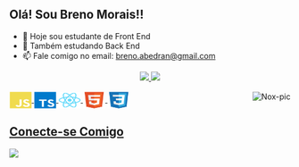 ## Olá! Sou Breno Morais!!

- 🔭 Hoje sou estudante de Front End
- 🌱 Também estudando Back End
- 📫 Fale comigo no email: breno.abedran@gmail.com

<div align="center">
  <a href="https://github.com/BrenoMMorais">
  <img height="170em" 
src="https://github-readme-stats.vercel.app/api?username=BrenoMMorais&show_icons=true&theme=radical&include_all_commits=true&count_private=true"/>
  <img height="170em" 
src="https://github-readme-stats.vercel.app/api/top-langs/?username=BrenoMMorais&layout=compact&langs_count=7&theme=radical"/>
</div>
<div style="display: inline_block"><br>
  <img align="center" alt="Nox-Js" height="30" width="40" src="https://raw.githubusercontent.com/devicons/devicon/master/icons/javascript/javascript-plain.svg">
  <img align="center" alt="Nox-Ts" height="30" width="40" src="https://raw.githubusercontent.com/devicons/devicon/master/icons/typescript/typescript-plain.svg">
  <img align="center" alt="Nox-React" height="30" width="40" 
src="https://raw.githubusercontent.com/devicons/devicon/master/icons/react/react-original.svg">
  <img align="center" alt="Nox-HTML" height="30" width="40" 
src="https://raw.githubusercontent.com/devicons/devicon/master/icons/html5/html5-original.svg">
  <img align="center" alt="Nox-CSS" height="30" width="40" 
src="https://raw.githubusercontent.com/devicons/devicon/master/icons/css3/css3-original.svg">
  <img align="right" alt="Nox-pic" height="150" style="border-radius:50;" 
src="https://pbs.twimg.com/media/EtOW5BEVcAIqKxd?format=jpg&name=medium">
</div>
  
## Conecte-se Comigo
  <a href="https://www.linkedin.com/in/BrenoMMorais/" target="_blank">
<img src="https://img.shields.io/badge/-LinkedIn-%230077B5?style=for-the-badge&logo=linkedin&logoColor=white"></a> 

 
</div>
